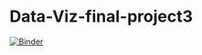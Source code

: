 # Data-Viz-final-project3

[![Binder](https://mybinder.org/badge_logo.svg)](https://mybinder.org/v2/gh/rohanj7/Data-Viz-final-project3/HEAD)

